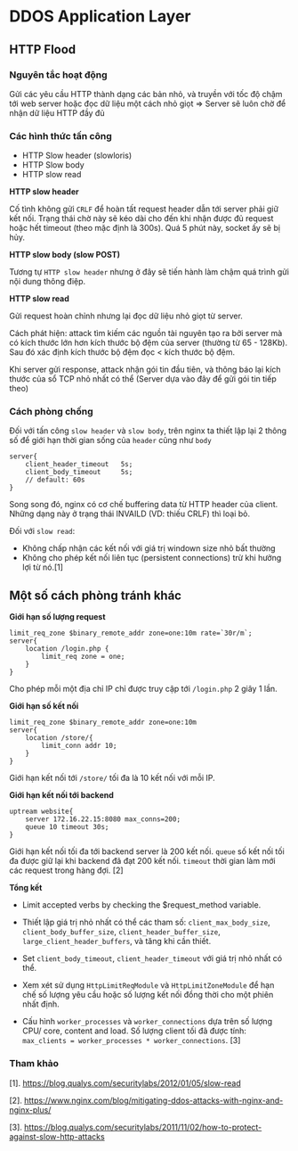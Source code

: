 # DDOS Application Layer

## HTTP Flood

### Nguyên tắc hoạt động

Gửi các yêu cầu HTTP thành dạng các bản nhỏ, và truyền với tốc độ chậm tới web server hoặc đọc dữ liệu một cách nhỏ giọt => Server sẽ luôn chờ để nhận dữ liệu HTTP đầy đủ

### Các hình thức tấn công

- HTTP Slow header (slowloris)
- HTTP Slow body
- HTTP slow read

**HTTP slow header**

Cố tình không gửi `CRLF` để hoàn tất request header dẫn tới server phải giữ kết nối. Trạng thái chờ này sẽ kéo dài cho đến khi nhận được đủ request hoặc hết timeout (theo mặc định là 300s). Quá 5 phút này, socket ấy sẽ bị hủy.

**HTTP slow body (slow POST)**

Tương tự `HTTP slow header` nhưng ở đây sẽ tiến hành làm chậm quá trình gửi nội dung thông điệp.

**HTTP slow read**

Gửi request hoàn chỉnh nhưng lại đọc dữ liệu nhỏ giọt từ server.

Cách phát hiện: attack tìm kiếm các nguồn tài nguyên tạo ra bởi server mà có kích thước lớn hơn kích thước bộ đệm của server (thường từ 65 - 128Kb). Sau đó xác định kích thước bộ đệm đọc < kích thước bộ đệm.

Khi server gửi response, attack nhận gói tin đầu tiên, và thông báo lại kích thước của sổ TCP nhỏ nhất có thể (Server dựa vào đây để gửi gói tin tiếp theo)

### Cách phòng chống

Đối với tấn công `slow header` và `slow body`, trên nginx ta thiết lập lại 2 thông số để giới hạn thời gian sống của `header` cũng như `body`

```
server{
	client_header_timeout 	5s;
	client_body_timeout		5s;
	// default: 60s
}
```

Song song đó, nginx có cơ chế buffering data từ HTTP header của client. Những dạng này ở trạng thái INVAILD (VD: thiếu CRLF) thì loại bỏ.

Đối với `slow read`:

- Không chấp nhận các kết nối với giá trị windown size nhỏ bất thường
- Không cho phép kết nối liên tục (persistent connections) trừ khi hưởng lợi từ nó.[1]

## Một số cách phòng tránh khác

**Giới hạn số lượng request**

```
limit_req_zone $binary_remote_addr zone=one:10m rate=`30r/m`;
server{
	location /login.php {
		limit_req zone = one;
	}
}
```

Cho phép mỗi một địa chỉ IP chỉ được truy cập tới `/login.php` 2 giây 1 lần.

**Giới hạn số kết nối**

```
limit_req_zone $binary_remote_addr zone=one:10m
server{
	location /store/{
		limit_conn addr 10;
	}	
}
```

Giới hạn kết nối tới `/store/` tối đa là 10 kết nối với mỗi IP.

**Giới hạn kết nối tới backend**

```
uptream website{
	server 172.16.22.15:8080 max_conns=200;
	queue 10 timeout 30s;
}
```
Giới hạn kết nối tối đa tới backend server là 200 kết nối. `queue` số kết nối tối đa được giữ lại khi backend đã đạt 200 kết nối. `timeout` thời gian làm mới các request trong hàng đợi. [2]

**Tổng kết**

- Limit accepted verbs by checking the $request_method variable.
- Thiết lập giá trị nhỏ nhất có thể các tham số: `client_max_body_size`, `client_body_buffer_size`, `client_header_buffer_size`, `large_client_header_buffers`, và tăng khi cần thiết.
- Set `client_body_timeout`, `client_header_timeout` với giá trị nhỏ nhất có thể.
- Xem xét sử dụng `HttpLimitReqModule` và `HttpLimitZoneModule` để hạn chế số lượng yêu cầu hoặc số lượng kết nối đồng thời cho một phiên nhất định.

- Cấu hình `worker_processes` và `worker_connections` dựa trên số lượng CPU/ core,  content and load. Số lượng client tối đã được tính: `max_clients = worker_processes * worker_connections`. [3]


### Tham khảo

[1]. https://blog.qualys.com/securitylabs/2012/01/05/slow-read

[2]. https://www.nginx.com/blog/mitigating-ddos-attacks-with-nginx-and-nginx-plus/

[3]. https://blog.qualys.com/securitylabs/2011/11/02/how-to-protect-against-slow-http-attacks
